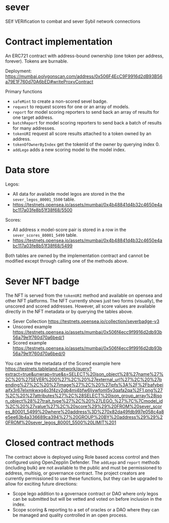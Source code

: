 # sever
SElf VERification to combat and sever Sybil network connections

# Contract implementation

An ERC721 contract with address-bound ownership (one token per address, forever). Tokens are burnable.

Deployment: https://mumbai.polygonscan.com/address/0x506F4EcC9F9916d2dB93B56a79E1F760d70A6bED#writeProxyContract

Primary functions

- `safeMint` to create a non-scored sevel badge. 
- `request` to request scores for one or an array of models.
- `report` for model scoring reporters to send back an array of results for one target address.
- `batchReport` for model scoring reporters to send back a batch of results for many addresses.
- `tokenURI` request all score results attached to a token owned by an address. 
- `tokenOfOwnerByIndex` get the tokenId of the owner by querying index 0. 
- `addLego` adds a new scoring model to the model index.

# Data store

Legos: 

- All data for available model legos are stored in the the `sever_legos_80001_5500` table. 
- https://testnets.opensea.io/assets/mumbai/0x4b48841d4b32c4650e4abc117a03fe8b51f38f68/5500

Scores:

- All address x model-score pair is stored in a row in the `sever_scores_80001_5499` table.
- https://testnets.opensea.io/assets/mumbai/0x4b48841d4b32c4650e4abc117a03fe8b51f38f68/5499

Both tables are owned by the implementation contract and cannot be modified except through calling one of the methods above. 

# Sever NFT badge

The NFT is served from the `tokenURI` method and available on opensea and other NFT platforms. The NFT currently shows just two forms (visually), the unscored and scored addresses. However, all score values are available directly in the NFT metadata or by querying the tables above. 

- Sever Collection https://testnets.opensea.io/collection/severbadge-v3
- Unscored example https://testnets.opensea.io/assets/mumbai/0x506f4ecc9f9916d2db93b56a79e1f760d70a6bed/1
- Scored example https://testnets.opensea.io/assets/mumbai/0x506f4ecc9f9916d2db93b56a79e1f760d70a6bed/0

You can view the metadata of the Scored example here https://testnets.tableland.network/query?extract=true&unwrap=true&s=SELECT%20json_object%28%27name%27%2C%20%27SEVER%200%27%2C%20%27external_url%27%2C%20%27pending%27%2C%20%27image%27%2C%20%27ipfs%3A%2F%2Fbafybeiajfx3r67elxmkwxg4o3f4zv2gb4mi4bfw6ljywfoml5y3qafa2qa%2F1.png%27%2C%20%27attributes%27%2C%28SELECT%20json_group_array%28json_object%28%27trait_type%27%2C%20%27LEGO_%27%7C%7Cmodel_id%2C%20%27value%27%2C%20score%29%29%20FROM%20sever_scores_80001_5499%20where%20address%3D%270x82da49fdb997e058c4a8e5ee63b4a336689ca394%27%20GROUP%20BY%20address%29%29%20FROM%20sever_legos_80001_5500%20LIMIT%201 

# Closed contract methods

The contract above is deployed using Role based access control and then configured using OpenZepplin Defender. The `addLego` and `report` methods (including bulk) are not available to the public and must be permissioned to address, multisig, or governance contract. The project creators are currently permissioned to use these functions, but they can be upgraded to allow for exciting future directions:

- Scope lego addition to a governace contract or DAO where only legos can be submitted but will be vetted and voted on before inclusion in the index.
- Scope scoring & reporting to a set of oracles or a DAO where they can be managed and quality controlled in an open process. 
